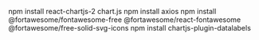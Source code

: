 

npm install react-chartjs-2 chart.js
npm install axios
npm install @fortawesome/fontawesome-free @fortawesome/react-fontawesome @fortawesome/free-solid-svg-icons
npm install chartjs-plugin-datalabels